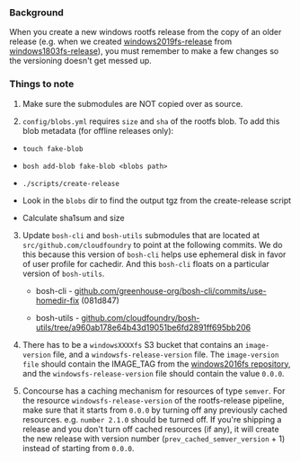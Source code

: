 ### Background
When you create a new windows rootfs release from the copy of an older release (e.g. when we created [windows2019fs-release](https://github.com/cloudfoundry/windows2019fs-release) from [windows1803fs-release](https://github.com/cloudfoundry/windows1803fs-release)), you must remember to make a few changes so the versioning doesn't get messed up.

### Things to note

1. Make sure the submodules are NOT copied over as source.

2. `config/blobs.yml` requires `size` and `sha` of the rootfs blob. To add this blob metadata (for offline releases only):

* `touch fake-blob`
  
* `bosh add-blob fake-blob <blobs path>`
  
* `./scripts/create-release`
  
* Look in the `blobs` dir to find the output tgz from the create-release script
  
* Calculate sha1sum and size


3. Update `bosh-cli` and `bosh-utils` submodules that are located at `src/github.com/cloudfoundry` to point at the following commits. We do this because this version of `bosh-cli` helps use ephemeral disk in favor of user profile for cachedir. And this `bosh-cli` floats on a particular version of `bosh-utils`.

	* bosh-cli - [github.com/greenhouse-org/bosh-cli/commits/use-homedir-fix](https://github.com/greenhouse-org/bosh-cli/commits/use-homedir-fix) (081d847)

	* bosh-utils - [github.com/cloudfoundry/bosh-utils/tree/a960ab178e64b43d19051be6fd2891ff695bb206](https://github.com/cloudfoundry/bosh-utils/tree/a960ab178e64b43d19051be6fd2891ff695bb206)


4. There has to be a `windowsXXXXfs` S3 bucket that contains an `image-version` file, and a `windowsfs-release-version` file. The `image-version file` should contain the IMAGE_TAG from the [windows2016fs repository](https://github.com/cloudfoundry/windows2016fs), and the `windowsfs-release-version` file should contain the value `0.0.0`.

5. Concourse has a caching mechanism for resources of type `semver`. For the resource `windowsfs-release-version` of the rootfs-release pipeline, make sure that it starts from `0.0.0` by turning off any previously cached resources. e.g. `number 2.1.0` should be turned off. If you're shipping a release and you don't turn off cached resources (if any), it will create the new release with version number (`prev_cached_semver_version` + 1) instead of starting from `0.0.0`.
